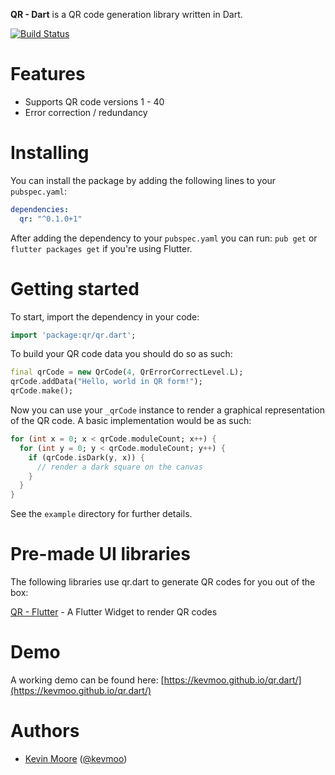 **QR - Dart** is a QR code generation library written in Dart.

[![Build Status](https://travis-ci.org/kevmoo/qr.dart.svg?branch=master)](https://travis-ci.org/kevmoo/qr.dart)

# Features

- Supports QR code versions 1 - 40
- Error correction / redundancy

# Installing

You can install the package by adding the following lines to your `pubspec.yaml`:

```yaml
dependencies:
  qr: "^0.1.0+1"
```

After adding the dependency to your `pubspec.yaml` you can run: `pub get` or `flutter packages get` if you're using Flutter.

# Getting started

To start, import the dependency in your code:

```dart
import 'package:qr/qr.dart';
```

To build your QR code data you should do so as such:

```dart
final qrCode = new QrCode(4, QrErrorCorrectLevel.L);
qrCode.addData("Hello, world in QR form!");
qrCode.make();
```

Now you can use your `_qrCode` instance to render a graphical representation of the QR code. A basic implementation would be as such:

```dart
for (int x = 0; x < qrCode.moduleCount; x++) {
  for (int y = 0; y < qrCode.moduleCount; y++) {
    if (qrCode.isDark(y, x)) {
      // render a dark square on the canvas
    }
  }
}
```

See the `example` directory for further details.

# Pre-made UI libraries

The following libraries use qr.dart to generate QR codes for you out of the box:

[QR - Flutter](https://github.com/lukef/qr.flutter) - A Flutter Widget to render QR codes

# Demo

A working demo can be found here: [https://kevmoo.github.io/qr.dart/](https://kevmoo.github.io/qr.dart/)


# Authors
 * [Kevin Moore](https://github.com/kevmoo) ([@kevmoo](http://twitter.com/kevmoo))
